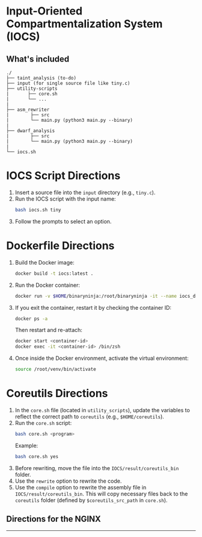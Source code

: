 # Input-Oriented Compartmentalization System (IOCS)

## What's included

```
./
├── taint_analysis (to-do)
├── input (for single source file like tiny.c)
├── utility-scripts
|       ├── core.sh
|       └── ...
|
├── asm_rewriter
|        ├── src 
|        └── main.py (python3 main.py --binary)
|
├── dwarf_analysis
|        ├── src 
|        └── main.py (python3 main.py --binary)
|
└── iocs.sh
```


# IOCS Script Directions
1. Insert a source file into the `input` directory (e.g., `tiny.c`).
2. Run the IOCS script with the input name:
   ```bash
   bash iocs.sh tiny
   ```
3. Follow the prompts to select an option.

# Dockerfile Directions
1. Build the Docker image:
   ```bash
   docker build -t iocs:latest .
   ```
2. Run the Docker container:
   ```bash
   docker run -v $HOME/binaryninja:/root/binaryninja -it --name iocs_debug iocs:latest /bin/zsh
   ```
3. If you exit the container, restart it by checking the container ID:
   ```bash
   docker ps -a
   ```
   Then restart and re-attach:
   ```bash
   docker start <container-id>
   docker exec -it <container-id> /bin/zsh
   ```
4. Once inside the Docker environment, activate the virtual environment:
   ```bash
   source /root/venv/bin/activate
   ```


# Coreutils Directions
1. In the `core.sh` file (located in `utility_scripts`), update the variables to reflect the correct path to `coreutils` (e.g., `$HOME/coreutils`).
2. Run the `core.sh` script:
   ```bash
   bash core.sh <program>
   ```
   Example:
   ```bash
   bash core.sh yes
   ```
3. Before rewriting, move the file into the `IOCS/result/coreutils_bin` folder.
4. Use the `rewrite` option to rewrite the code.
5. Use the `compile` option to rewrite the assembly file in `IOCS/result/coreutils_bin`. This will copy necessary files back to the `coreutils` folder (defined by `$coreutils_src_path` in `core.sh`).

## Directions for the NGINX

---
